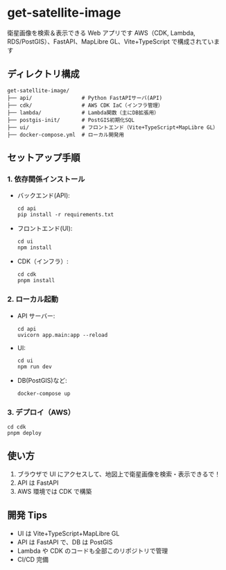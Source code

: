 # get-satellite-image

衛星画像を検索＆表示できる Web アプリです
AWS（CDK, Lambda, RDS/PostGIS）、FastAPI、MapLibre GL、Vite+TypeScript で構成されています

## ディレクトリ構成

```
get-satellite-image/
├── api/                # Python FastAPIサーバ(API)
├── cdk/                # AWS CDK IaC（インフラ管理）
├── lambda/             # Lambda関数（主にDB拡張用）
├── postgis-init/       # PostGIS初期化SQL
├── ui/                 # フロントエンド（Vite+TypeScript+MapLibre GL）
├── docker-compose.yml  # ローカル開発用
```

## セットアップ手順

### 1. 依存関係インストール

- バックエンド(API):
  ```
  cd api
  pip install -r requirements.txt
  ```
- フロントエンド(UI):

  ```
  cd ui
  npm install
  ```

- CDK（インフラ）:
  ```
  cd cdk
  pnpm install
  ```

### 2. ローカル起動

- API サーバー:
  ```
  cd api
  uvicorn app.main:app --reload
  ```
- UI:
  ```
  cd ui
  npm run dev
  ```
- DB(PostGIS)など:
  ```
  docker-compose up
  ```

### 3. デプロイ（AWS）

```
cd cdk
pnpm deploy
```

## 使い方

1. ブラウザで UI にアクセスして、地図上で衛星画像を検索・表示できるで！
2. API は FastAPI
3. AWS 環境では CDK で構築

## 開発 Tips

- UI は Vite+TypeScript+MapLibre GL
- API は FastAPI で、DB は PostGIS
- Lambda や CDK のコードも全部このリポジトリで管理
- CI/CD 完備
